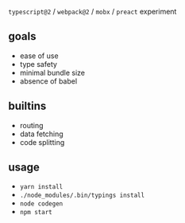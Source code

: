 `typescript@2` / `webpack@2` / `mobx` / `preact` experiment

## goals

- ease of use
- type safety
- minimal bundle size
- absence of babel

## builtins

- routing
- data fetching
- code splitting

## usage

- `yarn install`
- `./node_modules/.bin/typings install`
- `node codegen`
- `npm start`
